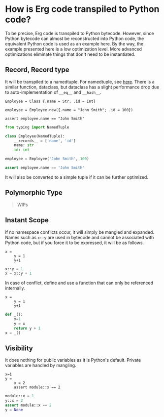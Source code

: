 # How is Erg code transpiled to Python code?

To be precise, Erg code is transpiled to Python bytecode.
However, since Python bytecode can almost be reconstructed into Python code, the equivalent Python code is used as an example here.
By the way, the example presented here is a low optimization level.
More advanced optimizations eliminate things that don't need to be instantiated.

## Record, Record type

It will be transpiled to a namedtuple.
For namedtuple, see [here](https://docs.python.jp/3/library/collections.html#collections.namedtuple).
There is a similar function, dataclass, but dataclass has a slight performance drop due to auto-implementation of `__eq__` and `__hash__`.

``` erg
Employee = Class {.name = Str; .id = Int}

employee = Employee.new({.name = "John Smith"; .id = 100})

assert employee.name == "John Smith"
```

```python
from typing import NamedTuple

class Employee(NamedTuple):
    __records__ = ['name', 'id']
    name: str
    id: int

employee = Employee('John Smith', 100)

assert employee.name == 'John Smith'
```

It will also be converted to a simple tuple if it can be further optimized.

## Polymorphic Type

> WIPs

## Instant Scope

If no namespace conflicts occur, it will simply be mangled and expanded.
Names such as `x::y` are used in bytecode and cannot be associated with Python code, but if you force it to be expressed, it will be as follows.

``` erg
x =
    y = 1
    y+1
```

```python
x::y = 1
x = x::y + 1
```

In case of conflict, define and use a function that can only be referenced internally.

``` erg
x =
    y = 1
    y+1
```

```python
def _():
    x=1
    y = x
    return y + 1
x = _()
```

## Visibility

It does nothing for public variables as it is Python's default.
Private variables are handled by mangling.

``` erg
x=1
y =
    x = 2
    assert module::x == 2
```

```python
module::x = 1
y::x = 2
assert module::x == 2
y = None
```